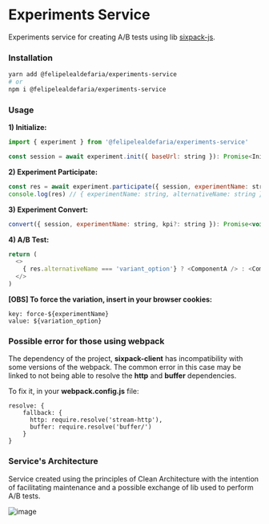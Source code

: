 # Experiments Service
Experiments service for creating A/B tests using lib [sixpack-js](https://github.com/sixpack/sixpack-js).

### Installation

```bash
yarn add @felipelealdefaria/experiments-service
# or
npm i @felipelealdefaria/experiments-service
```

### Usage

**1) Initialize:**

```javascript
import { experiment } from '@felipelealdefaria/experiments-service'

const session = await experiment.init({ baseUrl: string }): Promise<InitResponse>
```

**2) Experiment Participate:**

```javascript
const res = await experiment.participate({ session, experimentName: string, variationsName: string[], traffic?: number (default: 1) }): Promise<ParticipateResponse>
console.log(res) // { experimentName: string, alternativeName: string }
```

**3) Experiment Convert:**

```javascript
convert({ session, experimentName: string, kpi?: string }): Promise<void>
```

**4) A/B Test:**

```javascript
return (
  <>
    { res.alternativeName === 'variant_option'} ? <ComponentA /> : <ComponentB /> }
  </>
)
```

**[OBS] To force the variation, insert in your browser cookies:**

```
key: force-${experimentName}
value: ${variation_option}
```

### Possible error for those using webpack

The dependency of the project, **sixpack-client** has incompatibility with some versions of the webpack. The common error in this case may be linked to not being able to resolve the **http** and **buffer** dependencies.

To fix it, in your **webpack.config.js** file:

``` // javascript
resolve: {
    fallback: {
      http: require.resolve('stream-http'),
      buffer: require.resolve('buffer/')
    }
}
```

### Service's Architecture

Service created using the principles of Clean Architecture with the intention of facilitating maintenance and a possible exchange of lib used to perform A/B tests.

![image](https://user-images.githubusercontent.com/64376829/107972388-860f7380-6f92-11eb-9be2-9e505965ff7b.png)

